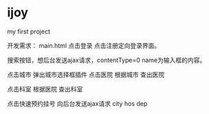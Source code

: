 # ijoy
my first project 


开发需求：
main.html 
   点击登录
   点击注册定向登录界面。
   
   搜索按钮，想后台发送ajax请求，contentType=0  name为输入框的内容。
   
   点击城市
   弹出城市选择框插件
   点击医院
   根据城市  查出医院
   
   点击科室 
   根据医院  查出科室

   点击快速预约挂号  向后台发送ajax请求    city   hos  dep   
   
   